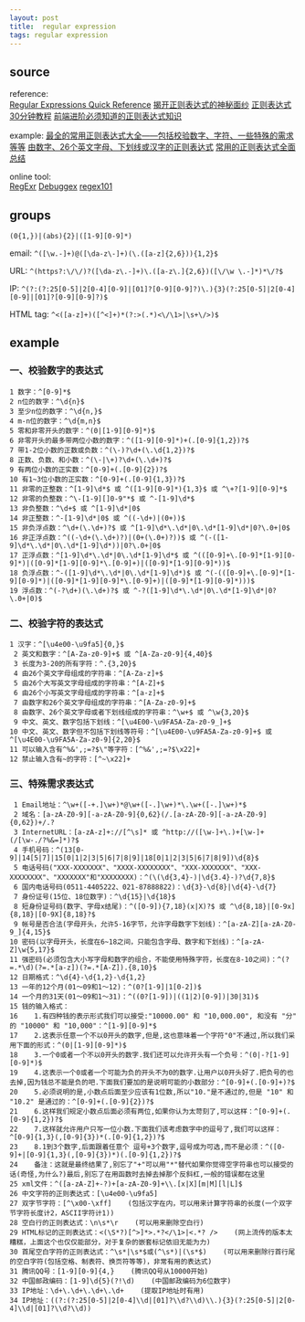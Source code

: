 ```yaml
---
layout: post
title:  regular expression
tags: regular expression
---
```


## source
reference:  
[Regular Expressions Quick Reference](http://www.regular-expressions.info/refquick.html)
[揭开正则表达式的神秘面纱](http://www.regexlab.com/zh/regref.htm)
[正则表达式30分钟教程](http://deerchao.net/)
[前端进阶必须知道的正则表达式知识](https://mp.weixin.qq.com/s/_C3hqSq_tZUhl4IULPYv3A)

example:
[最全的常用正则表达式大全——包括校验数字、字符、一些特殊的需求等等](http://www.cnblogs.com/zxin/archive/2013/01/26/2877765.html)
[由数字、26个英文字母、下划线或汉字的正则表达式](http://blog.sina.com.cn/s/blog_887d00920100tvvd.html)
[常用的正则表达式全面总结](http://www.ha97.com/4458.html)

online tool:   
[RegExr](http://gskinner.com/RegExr/)
[Debuggex](https://www.debuggex.com)
[regex101](https://regex101.com/)


## groups
`(0{1,})|(abs){2}|([1-9][0-9]*)`

email: `^([\w.-]+)@([\da-z\-]+)(\.([a-z]{2,6})){1,2}$`

URL: `^(https?:\/\/)?([\da-z\.-]+)\.([a-z\.]{2,6})([\/\w \.-]*)*\/?$`

IP: `^(?:(?:25[0-5]|2[0-4][0-9]|[01]?[0-9][0-9]?)\.){3}(?:25[0-5]|2[0-4][0-9]|[01]?[0-9][0-9]?)$`

HTML tag: `^<([a-z]+)([^<]+)*(?:>(.*)<\/\1>|\s+\/>)$`

## example

### 一、校验数字的表达式

    1 数字：^[0-9]*$
    2 n位的数字：^\d{n}$
    3 至少n位的数字：^\d{n,}$
    4 m-n位的数字：^\d{m,n}$
    5 零和非零开头的数字：^(0|[1-9][0-9]*)$
    6 非零开头的最多带两位小数的数字：^([1-9][0-9]*)+(.[0-9]{1,2})?$
    7 带1-2位小数的正数或负数：^(\-)?\d+(\.\d{1,2})?$
    8 正数、负数、和小数：^(\-|\+)?\d+(\.\d+)?$
    9 有两位小数的正实数：^[0-9]+(.[0-9]{2})?$
    10 有1~3位小数的正实数：^[0-9]+(.[0-9]{1,3})?$
    11 非零的正整数：^[1-9]\d*$ 或 ^([1-9][0-9]*){1,3}$ 或 ^\+?[1-9][0-9]*$
    12 非零的负整数：^\-[1-9][]0-9"*$ 或 ^-[1-9]\d*$
    13 非负整数：^\d+$ 或 ^[1-9]\d*|0$
    14 非正整数：^-[1-9]\d*|0$ 或 ^((-\d+)|(0+))$
    15 非负浮点数：^\d+(\.\d+)?$ 或 ^[1-9]\d*\.\d*|0\.\d*[1-9]\d*|0?\.0+|0$
    16 非正浮点数：^((-\d+(\.\d+)?)|(0+(\.0+)?))$ 或 ^(-([1-9]\d*\.\d*|0\.\d*[1-9]\d*))|0?\.0+|0$
    17 正浮点数：^[1-9]\d*\.\d*|0\.\d*[1-9]\d*$ 或 ^(([0-9]+\.[0-9]*[1-9][0-9]*)|([0-9]*[1-9][0-9]*\.[0-9]+)|([0-9]*[1-9][0-9]*))$
    18 负浮点数：^-([1-9]\d*\.\d*|0\.\d*[1-9]\d*)$ 或 ^(-(([0-9]+\.[0-9]*[1-9][0-9]*)|([0-9]*[1-9][0-9]*\.[0-9]+)|([0-9]*[1-9][0-9]*)))$
    19 浮点数：^(-?\d+)(\.\d+)?$ 或 ^-?([1-9]\d*\.\d*|0\.\d*[1-9]\d*|0?\.0+|0)$

### 二、校验字符的表达式

    1 汉字：^[\u4e00-\u9fa5]{0,}$
     2 英文和数字：^[A-Za-z0-9]+$ 或 ^[A-Za-z0-9]{4,40}$
     3 长度为3-20的所有字符：^.{3,20}$
     4 由26个英文字母组成的字符串：^[A-Za-z]+$
     5 由26个大写英文字母组成的字符串：^[A-Z]+$
     6 由26个小写英文字母组成的字符串：^[a-z]+$
     7 由数字和26个英文字母组成的字符串：^[A-Za-z0-9]+$
     8 由数字、26个英文字母或者下划线组成的字符串：^\w+$ 或 ^\w{3,20}$
     9 中文、英文、数字包括下划线：^[\u4E00-\u9FA5A-Za-z0-9_]+$
    10 中文、英文、数字但不包括下划线等符号：^[\u4E00-\u9FA5A-Za-z0-9]+$ 或 ^[\u4E00-\u9FA5A-Za-z0-9]{2,20}$
    11 可以输入含有^%&',;=?$\"等字符：[^%&',;=?$\x22]+
    12 禁止输入含有~的字符：[^~\x22]+

### 三、特殊需求表达式

     1 Email地址：^\w+([-+.]\w+)*@\w+([-.]\w+)*\.\w+([-.]\w+)*$
     2 域名：[a-zA-Z0-9][-a-zA-Z0-9]{0,62}(/.[a-zA-Z0-9][-a-zA-Z0-9]{0,62})+/.?
     3 InternetURL：[a-zA-z]+://[^\s]* 或 ^http://([\w-]+\.)+[\w-]+(/[\w-./?%&=]*)?$
     4 手机号码：^(13[0-9]|14[5|7]|15[0|1|2|3|5|6|7|8|9]|18[0|1|2|3|5|6|7|8|9])\d{8}$
     5 电话号码("XXX-XXXXXXX"、"XXXX-XXXXXXXX"、"XXX-XXXXXXX"、"XXX-XXXXXXXX"、"XXXXXXX"和"XXXXXXXX)：^(\(\d{3,4}-)|\d{3.4}-)?\d{7,8}$ 
     6 国内电话号码(0511-4405222、021-87888822)：\d{3}-\d{8}|\d{4}-\d{7}
     7 身份证号(15位、18位数字)：^\d{15}|\d{18}$
     8 短身份证号码(数字、字母x结尾)：^([0-9]){7,18}(x|X)?$ 或 ^\d{8,18}|[0-9x]{8,18}|[0-9X]{8,18}?$
     9 帐号是否合法(字母开头，允许5-16字节，允许字母数字下划线)：^[a-zA-Z][a-zA-Z0-9_]{4,15}$
    10 密码(以字母开头，长度在6~18之间，只能包含字母、数字和下划线)：^[a-zA-Z]\w{5,17}$
    11 强密码(必须包含大小写字母和数字的组合，不能使用特殊字符，长度在8-10之间)：^(?=.*\d)(?=.*[a-z])(?=.*[A-Z]).{8,10}$  
    12 日期格式：^\d{4}-\d{1,2}-\d{1,2}
    13 一年的12个月(01～09和1～12)：^(0?[1-9]|1[0-2])$
    14 一个月的31天(01～09和1～31)：^((0?[1-9])|((1|2)[0-9])|30|31)$ 
    15 钱的输入格式：
    16    1.有四种钱的表示形式我们可以接受:"10000.00" 和 "10,000.00", 和没有 "分" 的 "10000" 和 "10,000"：^[1-9][0-9]*$ 
    17    2.这表示任意一个不以0开头的数字,但是,这也意味着一个字符"0"不通过,所以我们采用下面的形式：^(0|[1-9][0-9]*)$ 
    18    3.一个0或者一个不以0开头的数字.我们还可以允许开头有一个负号：^(0|-?[1-9][0-9]*)$ 
    19    4.这表示一个0或者一个可能为负的开头不为0的数字.让用户以0开头好了.把负号的也去掉,因为钱总不能是负的吧.下面我们要加的是说明可能的小数部分：^[0-9]+(.[0-9]+)?$ 
    20    5.必须说明的是,小数点后面至少应该有1位数,所以"10."是不通过的,但是 "10" 和 "10.2" 是通过的：^[0-9]+(.[0-9]{2})?$ 
    21    6.这样我们规定小数点后面必须有两位,如果你认为太苛刻了,可以这样：^[0-9]+(.[0-9]{1,2})?$ 
    22    7.这样就允许用户只写一位小数.下面我们该考虑数字中的逗号了,我们可以这样：^[0-9]{1,3}(,[0-9]{3})*(.[0-9]{1,2})?$ 
    23    8.1到3个数字,后面跟着任意个 逗号+3个数字,逗号成为可选,而不是必须：^([0-9]+|[0-9]{1,3}(,[0-9]{3})*)(.[0-9]{1,2})?$ 
    24    备注：这就是最终结果了,别忘了"+"可以用"*"替代如果你觉得空字符串也可以接受的话(奇怪,为什么?)最后,别忘了在用函数时去掉去掉那个反斜杠,一般的错误都在这里
    25 xml文件：^([a-zA-Z]+-?)+[a-zA-Z0-9]+\\.[x|X][m|M][l|L]$
    26 中文字符的正则表达式：[\u4e00-\u9fa5]
    27 双字节字符：[^\x00-\xff]    (包括汉字在内，可以用来计算字符串的长度(一个双字节字符长度计2，ASCII字符计1))
    28 空白行的正则表达式：\n\s*\r    (可以用来删除空白行)
    29 HTML标记的正则表达式：<(\S*?)[^>]*>.*?</\1>|<.*? />    (网上流传的版本太糟糕，上面这个也仅仅能部分，对于复杂的嵌套标记依旧无能为力)
    30 首尾空白字符的正则表达式：^\s*|\s*$或(^\s*)|(\s*$)    (可以用来删除行首行尾的空白字符(包括空格、制表符、换页符等等)，非常有用的表达式)
    31 腾讯QQ号：[1-9][0-9]{4,}    (腾讯QQ号从10000开始)
    32 中国邮政编码：[1-9]\d{5}(?!\d)    (中国邮政编码为6位数字)
    33 IP地址：\d+\.\d+\.\d+\.\d+    (提取IP地址时有用)
    34 IP地址：((?:(?:25[0-5]|2[0-4]\\d|[01]?\\d?\\d)\\.){3}(?:25[0-5]|2[0-4]\\d|[01]?\\d?\\d)) 